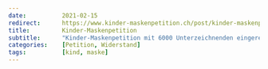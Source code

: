 ```yaml
---
date:          2021-02-15
redirect:      https://www.kinder-maskenpetition.ch/post/kinder-maskenpetition-mit-6000-unterzeichnenden-eingereicht
title:         Kinder-Maskenpetition
subtitle:      "Kinder-Maskenpetition mit 6000 Unterzeichnenden eingereicht"
categories:    [Petition, Widerstand]
tags:          [kind, maske]
---
```

